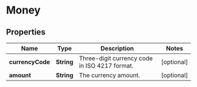 
# Money

## Properties
Name | Type | Description | Notes
------------ | ------------- | ------------- | -------------
**currencyCode** | **String** | Three-digit currency code in ISO 4217 format. |  [optional]
**amount** | **String** | The currency amount. |  [optional]



